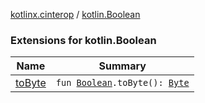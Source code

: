 [kotlinx.cinterop](../index.md) / [kotlin.Boolean](./index.md)

### Extensions for kotlin.Boolean

| Name | Summary |
|---|---|
| [toByte](to-byte.md) | `fun `[`Boolean`](https://kotlinlang.org/api/latest/jvm/stdlib/kotlin/-boolean/index.html)`.toByte(): `[`Byte`](https://kotlinlang.org/api/latest/jvm/stdlib/kotlin/-byte/index.html) |
